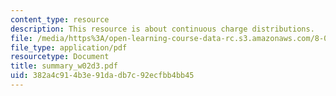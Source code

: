 ```yaml
---
content_type: resource
description: This resource is about continuous charge distributions.
file: /media/https%3A/open-learning-course-data-rc.s3.amazonaws.com/8-02-physics-ii-electricity-and-magnetism-spring-2007/382a4c914b3e91dadb7c92ecfbb4bb45_summary_w02d3.pdf
file_type: application/pdf
resourcetype: Document
title: summary_w02d3.pdf
uid: 382a4c91-4b3e-91da-db7c-92ecfbb4bb45
---
```

